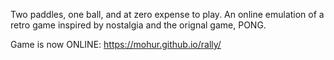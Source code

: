 Two paddles, one ball, and at zero expense to play. An online emulation of a retro game inspired by nostalgia and the orignal game, PONG.

Game is now ONLINE: https://mohur.github.io/rally/
